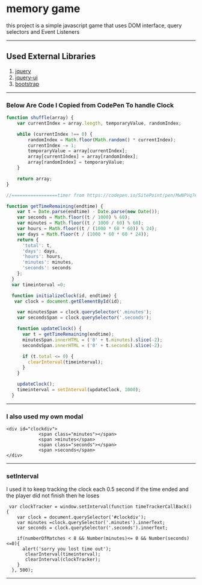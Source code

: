 # memory game
this project is a simple javascript game that uses DOM interface, query selectors and Event Listeners

---
## Used External Libraries
1. [jquery](https://jquery.com/)
2. [jquery-ui](https://jqueryui.com/)
3. [bootstrap](https://getbootstrap.com/)
---
### Below Are Code I Copied from CodePen To handle Clock
```javascript
function shuffle(array) {
    var currentIndex = array.length, temporaryValue, randomIndex;

    while (currentIndex !== 0) {
        randomIndex = Math.floor(Math.random() * currentIndex);
        currentIndex -= 1;
        temporaryValue = array[currentIndex];
        array[currentIndex] = array[randomIndex];
        array[randomIndex] = temporaryValue;
    }

    return array;
}

//=================timer from https://codepen.io/SitePoint/pen/MwNPVq?editors=0010 ==========

function getTimeRemaining(endtime) {
    var t = Date.parse(endtime) - Date.parse(new Date());
    var seconds = Math.floor((t / 1000) % 60);
    var minutes = Math.floor((t / 1000 / 60) % 60);
    var hours = Math.floor((t / (1000 * 60 * 60)) % 24);
    var days = Math.floor(t / (1000 * 60 * 60 * 24));
    return {
      'total': t,
      'days': days,
      'hours': hours,
      'minutes': minutes,
      'seconds': seconds
    };
  }
  var timeinterval =0;

  function initializeClock(id, endtime) {
   var clock = document.getElementById(id);

    var minutesSpan = clock.querySelector('.minutes');
    var secondsSpan = clock.querySelector('.seconds');

    function updateClock() {
      var t = getTimeRemaining(endtime);
      minutesSpan.innerHTML = ('0' + t.minutes).slice(-2);
      secondsSpan.innerHTML = ('0' + t.seconds).slice(-2);

      if (t.total <= 0) {
        clearInterval(timeinterval);
      }
    }

    updateClock();
    timeinterval = setInterval(updateClock, 1000);
  }

```
---
### I also used my own modal
	<div id="clockdiv">
                <span class="minutes"></span>
                <span >minutes</span>
                <span class="seconds"></span>
                <span >seconds</span>
    </div>
---
	
### setInterval 
I used it to keep tracking the clock each 0.5 second if the time ended and the player did not finish then he loses 
```
 var clockTracker = window.setInterval(function timeTrackerCallBack() {
    var clock = document.querySelector('#clockdiv');
    var minutes =clock.querySelector('.minutes').innerText;
    var seconds = clock.querySelector('.seconds').innerText;

    if(numberOfMatches < 8 && Number(minutes)<= 0 && Number(seconds)<=0){
      alert('sorry you lost time out');
       clearInterval(timeinterval);
       clearInterval(clockTracker);
    }
  }, 500);
```
---




 
